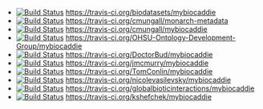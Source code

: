  * [![Build Status](https://travis-ci.org/biodatasets/mybiocaddie.svg?branch=gh-pages)](https://travis-ci.org/biodatasets/mybiocaddie) https://travis-ci.org/biodatasets/mybiocaddie
 * [![Build Status](https://travis-ci.org/cmungall/monarch-metadata.svg?branch=gh-pages)](https://travis-ci.org/cmungall/monarch-metadata) https://travis-ci.org/cmungall/monarch-metadata
 * [![Build Status](https://travis-ci.org/cmungall/mybiocaddie.svg?branch=gh-pages)](https://travis-ci.org/cmungall/mybiocaddie) https://travis-ci.org/cmungall/mybiocaddie
 * [![Build Status](https://travis-ci.org/OHSU-Ontology-Development-Group/mybiocaddie.svg?branch=gh-pages)](https://travis-ci.org/OHSU-Ontology-Development-Group/mybiocaddie) https://travis-ci.org/OHSU-Ontology-Development-Group/mybiocaddie
 * [![Build Status](https://travis-ci.org/DoctorBud/mybiocaddie.svg?branch=gh-pages)](https://travis-ci.org/DoctorBud/mybiocaddie) https://travis-ci.org/DoctorBud/mybiocaddie
 * [![Build Status](https://travis-ci.org/jmcmurry/mybiocaddie.svg?branch=gh-pages)](https://travis-ci.org/jmcmurry/mybiocaddie) https://travis-ci.org/jmcmurry/mybiocaddie
 * [![Build Status](https://travis-ci.org/TomConlin/mybiocaddie.svg?branch=gh-pages)](https://travis-ci.org/TomConlin/mybiocaddie) https://travis-ci.org/TomConlin/mybiocaddie
 * [![Build Status](https://travis-ci.org/nicolevasilevsky/mybiocaddie.svg?branch=gh-pages)](https://travis-ci.org/nicolevasilevsky/mybiocaddie) https://travis-ci.org/nicolevasilevsky/mybiocaddie
 * [![Build Status](https://travis-ci.org/globalbioticinteractions/mybiocaddie.svg?branch=gh-pages)](https://travis-ci.org/globalbioticinteractions/mybiocaddie) https://travis-ci.org/globalbioticinteractions/mybiocaddie
 * [![Build Status](https://travis-ci.org/kshefchek/mybiocaddie.svg?branch=gh-pages)](https://travis-ci.org/kshefchek/mybiocaddie) https://travis-ci.org/kshefchek/mybiocaddie
